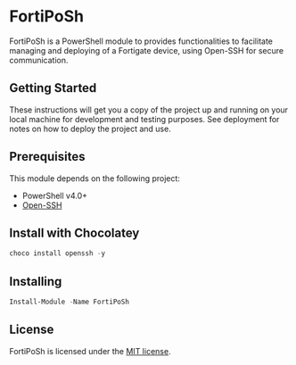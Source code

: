 # FortiPoSh

FortiPoSh is a PowerShell module to provides functionalities to facilitate managing and deploying of a Fortigate device, using Open-SSH for secure communication.

## Getting Started

These instructions will get you a copy of the project up and running on your local machine for development and testing purposes. See deployment for notes on how to deploy the project and use.

## Prerequisites

This module depends on the following project:

* PowerShell v4.0+
* [Open-SSH](https://www.openssh.com/)

## Install with Chocolatey

```powershell
choco install openssh -y
```
## Installing

```powershell
Install-Module -Name FortiPoSh
```

## License

FortiPoSh is licensed under the [MIT license](https://github.com/vmsilvamolina/FortiPoSh/blob/master/LICENSE).
